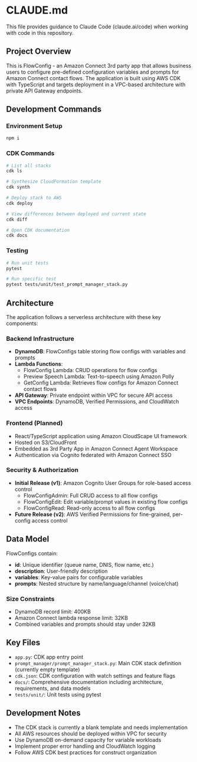 # CLAUDE.md

This file provides guidance to Claude Code (claude.ai/code) when working with code in this repository.

## Project Overview

This is FlowConfig - an Amazon Connect 3rd party app that allows business users to configure pre-defined configuration variables and prompts for Amazon Connect contact flows. The application is built using AWS CDK with TypeScript and targets deployment in a VPC-based architecture with private API Gateway endpoints.

## Development Commands

### Environment Setup

```bash
npm i
```

### CDK Commands

```bash
# List all stacks
cdk ls

# Synthesize CloudFormation template
cdk synth

# Deploy stack to AWS
cdk deploy

# View differences between deployed and current state
cdk diff

# Open CDK documentation
cdk docs
```

### Testing

```bash
# Run unit tests
pytest

# Run specific test
pytest tests/unit/test_prompt_manager_stack.py
```

## Architecture

The application follows a serverless architecture with these key components:

### Backend Infrastructure

- **DynamoDB**: FlowConfigs table storing flow configs with variables and prompts
- **Lambda Functions**:
  - FlowConfig Lambda: CRUD operations for flow configs
  - Preview Speech Lambda: Text-to-speech using Amazon Polly
  - GetConfig Lambda: Retrieves flow configs for Amazon Connect contact flows
- **API Gateway**: Private endpoint within VPC for secure API access
- **VPC Endpoints**: DynamoDB, Verified Permissions, and CloudWatch access

### Frontend (Planned)

- React/TypeScript application using Amazon CloudScape UI framework
- Hosted on S3/CloudFront
- Embedded as 3rd Party App in Amazon Connect Agent Workspace
- Authentication via Cognito federated with Amazon Connect SSO

### Security & Authorization

- **Initial Release (v1)**: Amazon Cognito User Groups for role-based access control
  - FlowConfigAdmin: Full CRUD access to all flow configs
  - FlowConfigEdit: Edit variable/prompt values in existing flow configs
  - FlowConfigRead: Read-only access to all flow configs
- **Future Release (v2)**: AWS Verified Permissions for fine-grained, per-config access control

## Data Model

FlowConfigs contain:

- **id**: Unique identifier (queue name, DNIS, flow name, etc.)
- **description**: User-friendly description
- **variables**: Key-value pairs for configurable variables
- **prompts**: Nested structure by name/language/channel (voice/chat)

### Size Constraints

- DynamoDB record limit: 400KB
- Amazon Connect lambda response limit: 32KB
- Combined variables and prompts should stay under 32KB

## Key Files

- `app.py`: CDK app entry point
- `prompt_manager/prompt_manager_stack.py`: Main CDK stack definition (currently empty template)
- `cdk.json`: CDK configuration with watch settings and feature flags
- `docs/`: Comprehensive documentation including architecture, requirements, and data models
- `tests/unit/`: Unit tests using pytest

## Development Notes

- The CDK stack is currently a blank template and needs implementation
- All AWS resources should be deployed within VPC for security
- Use DynamoDB on-demand capacity for variable workloads
- Implement proper error handling and CloudWatch logging
- Follow AWS CDK best practices for construct organization
